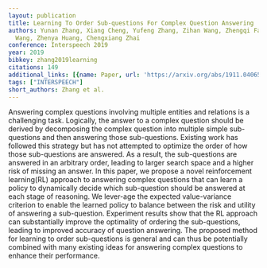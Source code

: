 ```yaml
---
layout: publication
title: Learning To Order Sub-questions For Complex Question Answering
authors: Yunan Zhang, Xiang Cheng, Yufeng Zhang, Zihan Wang, Zhengqi Fang, Xiaoyan
  Wang, Zhenya Huang, Chengxiang Zhai
conference: Interspeech 2019
year: 2019
bibkey: zhang2019learning
citations: 149
additional_links: [{name: Paper, url: 'https://arxiv.org/abs/1911.04065'}]
tags: ["INTERSPEECH"]
short_authors: Zhang et al.
---
```

Answering complex questions involving multiple entities and relations is a
challenging task. Logically, the answer to a complex question should be derived
by decomposing the complex question into multiple simple sub-questions and then
answering those sub-questions. Existing work has followed this strategy but has
not attempted to optimize the order of how those sub-questions are answered. As
a result, the sub-questions are answered in an arbitrary order, leading to
larger search space and a higher risk of missing an answer. In this paper, we
propose a novel reinforcement learning(RL) approach to answering complex
questions that can learn a policy to dynamically decide which sub-question
should be answered at each stage of reasoning. We lever-age the expected
value-variance criterion to enable the learned policy to balance between the
risk and utility of answering a sub-question. Experiment results show that the
RL approach can substantially improve the optimality of ordering the
sub-questions, leading to improved accuracy of question answering. The proposed
method for learning to order sub-questions is general and can thus be
potentially combined with many existing ideas for answering complex questions
to enhance their performance.